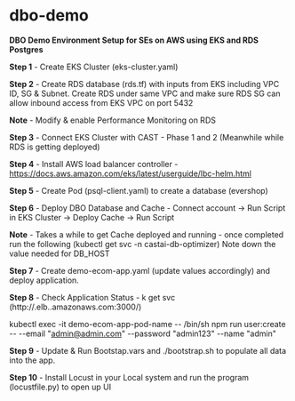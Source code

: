 # dbo-demo
**DBO Demo Environment Setup for SEs on AWS using EKS and RDS Postgres**

**Step 1** - Create EKS Cluster (eks-cluster.yaml)

**Step 2** - Create RDS database (rds.tf) with inputs from EKS including VPC ID, SG & Subnet. Create RDS under same VPC and make sure RDS SG can allow inbound access from EKS VPC on port 5432

**Note** - Modify & enable Performance Monitoring on RDS

**Step 3** - Connect EKS Cluster with CAST - Phase 1 and 2 (Meanwhile while RDS is getting deployed)

**Step 4** - Install AWS load balancer controller - https://docs.aws.amazon.com/eks/latest/userguide/lbc-helm.html

**Step 5** - Create Pod (psql-client.yaml) to create a database (evershop)

**Step 6** - Deploy DBO Database and Cache - Connect account -> Run Script in EKS Cluster -> Deploy Cache -> Run Script

**Note** - Takes a while to get Cache deployed and running - once completed run the following (kubectl get svc -n castai-db-optimizer) Note down the value needed for DB_HOST

**Step 7** - Create demo-ecom-app.yaml (update values accordingly) and deploy application.

**Step 8** - Check Application Status - k get svc (http://<your-lb-hostname>.elb.<region>.amazonaws.com:3000/)

kubectl exec -it demo-ecom-app-pod-name -- /bin/sh
npm run user:create -- --email "admin@admin.com" --password "admin123" --name "admin" 

**Step 9** - Update & Run Bootstap.vars and ./bootstrap.sh to populate all data into the app.

**Step 10** - Install Locust in your Local system and run the program (locustfile.py) to open up UI
